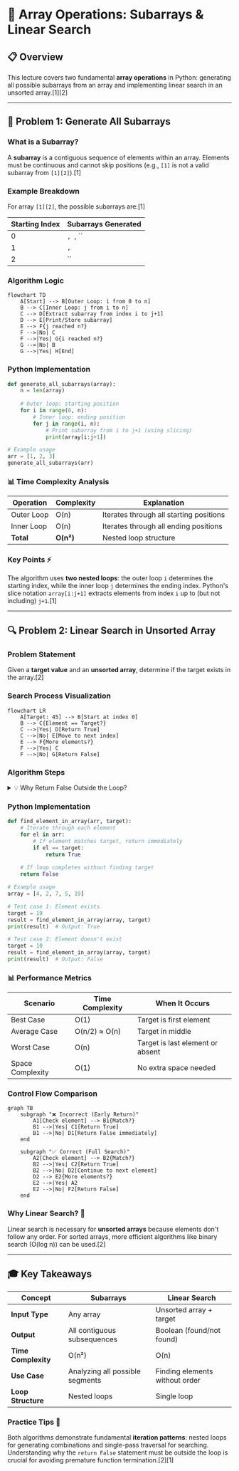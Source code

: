 # 🚀 Array Operations: Subarrays & Linear Search

## 📋 Overview

This lecture covers two fundamental **array operations** in Python: generating all possible subarrays from an array and implementing linear search in an unsorted array.[1][2]

---

## 🎯 Problem 1: Generate All Subarrays

### What is a Subarray?

A **subarray** is a contiguous sequence of elements within an array. Elements must be continuous and cannot skip positions (e.g., `[1]` is not a valid subarray from `[1][2]`).[1]

### Example Breakdown

For array `[1][2]`, the possible subarrays are:[1]

| Starting Index | Subarrays Generated |
|----------------|---------------------|
| 0 | ``, ``, `` |
| 1 | ``, `` |
| 2 | `` |

### Algorithm Logic

```mermaid
flowchart TD
    A[Start] --> B[Outer Loop: i from 0 to n]
    B --> C[Inner Loop: j from i to n]
    C --> D[Extract subarray from index i to j+1]
    D --> E[Print/Store subarray]
    E --> F{j reached n?}
    F -->|No| C
    F -->|Yes| G{i reached n?}
    G -->|No| B
    G -->|Yes| H[End]
```

### Python Implementation

```python
def generate_all_subarrays(array):
    n = len(array)
    
    # Outer loop: starting position
    for i in range(0, n):
        # Inner loop: ending position
        for j in range(i, n):
            # Print subarray from i to j+1 (using slicing)
            print(array[i:j+1])

# Example usage
arr = [1, 2, 3]
generate_all_subarrays(arr)
```

### 📊 Time Complexity Analysis

| Operation | Complexity | Explanation |
|-----------|-----------|-------------|
| Outer Loop | O(n) | Iterates through all starting positions |
| Inner Loop | O(n) | Iterates through all ending positions |
| **Total** | **O(n²)** | Nested loop structure |

### Key Points ⚡

The algorithm uses **two nested loops**: the outer loop `i` determines the starting index, while the inner loop `j` determines the ending index. Python's slice notation `array[i:j+1]` extracts elements from index `i` up to (but not including) `j+1`.[1]

***

## 🔍 Problem 2: Linear Search in Unsorted Array

### Problem Statement

Given a **target value** and an **unsorted array**, determine if the target exists in the array.[2]

### Search Process Visualization

```mermaid
flowchart LR
    A[Target: 45] --> B[Start at index 0]
    B --> C{Element == Target?}
    C -->|Yes| D[Return True]
    C -->|No| E[Move to next index]
    E --> F{More elements?}
    F -->|Yes| C
    F -->|No| G[Return False]
```

### Algorithm Steps

<details>
<summary>💡 Why Return False Outside the Loop?</summary>

The `return False` statement must be **outside** the loop because we need to check ALL elements before concluding the target doesn't exist. If placed inside the loop, the function would return false after checking just the first element.[2]

</details>

### Python Implementation

```python
def find_element_in_array(arr, target):
    # Iterate through each element
    for el in arr:
        # If element matches target, return immediately
        if el == target:
            return True
    
    # If loop completes without finding target
    return False

# Example usage
array = [4, 2, 7, 5, 19]

# Test case 1: Element exists
target = 19
result = find_element_in_array(array, target)
print(result)  # Output: True

# Test case 2: Element doesn't exist
target = 10
result = find_element_in_array(array, target)
print(result)  # Output: False
```

### 📊 Performance Metrics

| Scenario | Time Complexity | When It Occurs |
|----------|----------------|----------------|
| Best Case | O(1) | Target is first element |
| Average Case | O(n/2) ≈ O(n) | Target in middle |
| Worst Case | O(n) | Target is last element or absent |
| Space Complexity | O(1) | No extra space needed |

### Control Flow Comparison

```mermaid
graph TB
    subgraph "❌ Incorrect (Early Return)"
        A1[Check element] --> B1{Match?}
        B1 -->|Yes| C1[Return True]
        B1 -->|No| D1[Return False immediately]
    end
    
    subgraph "✅ Correct (Full Search)"
        A2[Check element] --> B2{Match?}
        B2 -->|Yes| C2[Return True]
        B2 -->|No| D2[Continue to next element]
        D2 --> E2{More elements?}
        E2 -->|Yes| A2
        E2 -->|No| F2[Return False]
    end
```

### Why Linear Search? 🤔

Linear search is necessary for **unsorted arrays** because elements don't follow any order. For sorted arrays, more efficient algorithms like binary search (O(log n)) can be used.[2]

---

## 🎓 Key Takeaways

| Concept | Subarrays | Linear Search |
|---------|-----------|---------------|
| **Input Type** | Any array | Unsorted array + target |
| **Output** | All contiguous subsequences | Boolean (found/not found) |
| **Time Complexity** | O(n²) | O(n) |
| **Use Case** | Analyzing all possible segments | Finding elements without order |
| **Loop Structure** | Nested loops | Single loop |

### Practice Tips 📝

Both algorithms demonstrate fundamental **iteration patterns**: nested loops for generating combinations and single-pass traversal for searching. Understanding why the `return False` statement must be outside the loop is crucial for avoiding premature function termination.[2][1]
